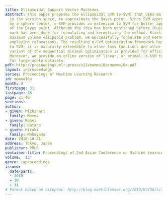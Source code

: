 ```yaml
---
title: Ellipsoidal Support Vector Machines
abstract: This paper proposes the ellipsoidal SVM (e-SVM) that uses an ellipsoid center,
  in the version space, to approximate the Bayes point. Since SVM approximates it
  by a sphere center, e-SVM provides an extension to SVM for better approximation
  of the Bayes point. Although the idea has been mentioned before (Rujan, 1997), no
  work has been done for formulating and kernelizing the method. Starting from the
  maximum volume ellipsoid problem, we successfully formulate and kernelize it by
  employing relaxations. The resulting e-SVM optimization framework has much similarity
  to SVM; it is naturally extendable to other loss functions and other problems. A
  variant of the sequential minimal optimization is provided for efficient batch implementation.
  Moreover, we provide an online version of linear, or primal, e-SVM to be applicable
  for large-scale datasets.
pdf: http://proceedings.mlr.press/v13/momma10a/momma10a.pdf
layout: inproceedings
series: Proceedings of Machine Learning Research
id: momma10a
month: 0
firstpage: 31
lastpage: 46
page: 31-46
sections: 
author:
- given: Michinari
  family: Momma
- given: Kohei
  family: Hatano
- given: Hiroki
  family: Nakayama
date: 2010-10-31
address: Tokyo, Japan
publisher: PMLR
container-title: Proceedings of 2nd Asian Conference on Machine Learning
volume: '13'
genre: inproceedings
issued:
  date-parts:
  - 2010
  - 10
  - 31
# Format based on citeproc: http://blog.martinfenner.org/2013/07/30/citeproc-yaml-for-bibliographies/
---
```

